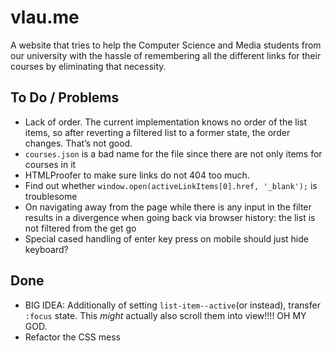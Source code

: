 # vlau.me

A website that tries to help the Computer Science and Media students from our university with the hassle of remembering all the different links for their courses by eliminating that necessity.

## To Do / Problems

- Lack of order. The current implementation knows no order of the list items, so after reverting a filtered list to a former state, the order changes. That’s not good.
- `courses.json` is a bad name for the file since there are not only items for courses in it
- HTMLProofer to make sure links do not 404 too much.
- Find out whether `window.open(activeLinkItems[0].href, '_blank');` is troublesome
- On navigating away from the page while there is any input in the filter results in a divergence when going back via browser history: the list is not filtered from the get go
- Special cased handling of enter key press on mobile should just hide keyboard? 

## Done

- BIG IDEA: Additionally of setting `list-item--active`(or instead), transfer `:focus` state. This *might* actually also scroll them into view!!!! OH MY GOD.
- Refactor the CSS mess
